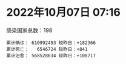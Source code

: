 
# 2022年10月07日 07:16
感染国家总数：198
```
累计确诊： 610992493 较昨日：+182366
累计死亡：   6546724 较昨日：+841
累计治愈： 568528634 较昨日：+108717
```
<div id="main" style="width:100%;height:800px;margin-bottom:10px;"></div>
<div id="second" style="width:100%;height:1000px;margin-bottom:10px;"></div>
<div id="third" style="width:100%;height:1000px;margin-bottom:10px;"></div>
<div id="last" style="width:100%;height:3000px;"></div>

<script>
import * as echarts from "echarts";
export default {
  mounted () {
    this.chart = echarts.init(document.getElementById("main"), "dark")
    this.secondChart = echarts.init(document.getElementById("second"), "dark")
    this.thirdChart = echarts.init(document.getElementById("third"), "dark")
    this.lastChart = echarts.init(document.getElementById("last"), "dark")
    var option = {
      tooltip: { trigger: "axis", axisPointer: { type: "shadow" } },
      legend: {},
      grid: { left: "3%", right: "4%", bottom: "3%", containLabel: true },
      xAxis: { type: "value" },
      yAxis: {
        type: "category", data: ["意大利","英国","韩国","德国","巴西","法国","印度","美国",]
      },
      series: [
        { name: "新增确诊", type: "bar", stack: "total", label: { show: true }, emphasis: { focus: "series" }, data: [0,62421,0,0,0,65537,686,35492,] }, 
        { name: "累计确诊", type: "bar", stack: "total", label: { show: true }, emphasis: { focus: "series" }, data: [22692912,23956680,24911497,33652255,34743598,35705236,44605149,98446732,] }, 
        { name: "新增死亡", type: "bar", stack: "total", label: { show: true }, emphasis: { focus: "series" }, data: [0,345,0,0,0,50,0,408,] }, 
        { name: "累计死亡", type: "bar", stack: "total", label: { show: true }, emphasis: { focus: "series" }, data: [177356,208256,28573,150289,686640,155369,528745,1087093,] }, 
        { name: "累计治愈", type: "bar", stack: "total", label: { show: true }, emphasis: { focus: "series" }, data: [22007032,24692,24365922,32512500,33898481,34704766,44043436,95498246,] },]
    }
    this.chart.setOption(option);
    var secondOption = {
      tooltip: { trigger: "axis", axisPointer: { type: "shadow" } },
      legend: {},
      grid: { left: "3%", right: "4%", bottom: "3%", containLabel: true },
      xAxis: { type: "value" },
      yAxis: {
        type: "category", data: ["墨西哥","伊朗","荷兰","阿根廷","澳大利亚","越南","西班牙","土耳其","俄罗斯","日本",]
      },
      series: [
        { name: "新增确诊", type: "bar", stack: "total", label: { show: true }, emphasis: { focus: "series" }, data: [0,0,0,0,0,0,0,0,0,0,] }, 
        { name: "累计确诊", type: "bar", stack: "total", label: { show: true }, emphasis: { focus: "series" }, data: [7090965,7550856,8441351,9711355,10246170,11484659,13431098,16873793,21141674,21460295,] }, 
        { name: "新增死亡", type: "bar", stack: "total", label: { show: true }, emphasis: { focus: "series" }, data: [0,0,0,0,0,0,0,0,0,0,] }, 
        { name: "累计死亡", type: "bar", stack: "total", label: { show: true }, emphasis: { focus: "series" }, data: [330139,144469,22663,129937,15249,43151,114262,101139,387887,45248,] }, 
        { name: "累计治愈", type: "bar", stack: "total", label: { show: true }, emphasis: { focus: "series" }, data: [6361847,7327155,8368837,9569590,10172662,10595359,13237757,16772654,20307569,20411971,] },]
    }
    this.secondChart.setOption(secondOption);
    var thirdOption = {
      tooltip: { trigger: "axis", axisPointer: { type: "shadow" } },
      legend: {},
      grid: { left: "3%", right: "4%", bottom: "3%", containLabel: true },
      xAxis: { type: "value" },
      yAxis: {
        type: "category", data: ["以色列","泰国","马来西亚","希腊","乌克兰","奥地利","葡萄牙","哥伦比亚","波兰","印度尼西亚",]
      },
      series: [
        { name: "新增确诊", type: "bar", stack: "total", label: { show: true }, emphasis: { focus: "series" }, data: [451,0,0,0,0,0,490,0,0,0,] }, 
        { name: "累计确诊", type: "bar", stack: "total", label: { show: true }, emphasis: { focus: "series" }, data: [4666616,4682132,4848314,4975067,5177217,5210285,5501103,6307372,6308347,6439292,] }, 
        { name: "新增死亡", type: "bar", stack: "total", label: { show: true }, emphasis: { focus: "series" }, data: [4,0,0,0,0,0,5,0,0,0,] }, 
        { name: "累计死亡", type: "bar", stack: "total", label: { show: true }, emphasis: { focus: "series" }, data: [11710,32771,36387,33200,109206,20794,25075,141794,117702,158165,] }, 
        { name: "累计治愈", type: "bar", stack: "total", label: { show: true }, emphasis: { focus: "series" }, data: [4648432,4642894,4788889,4874229,4997671,5058597,5410633,6134690,5335940,6264184,] },]
    }
    this.thirdChart.setOption(thirdOption);
    var lastOption = {
      tooltip: { trigger: "axis", axisPointer: { type: "shadow" } },
      legend: {},
      grid: { left: "3%", right: "4%", bottom: "3%", containLabel: true },
      xAxis: { type: "value" },
      yAxis: {
        type: "category", data: ["朝鲜","西撒哈拉","蒙特塞拉特岛","梵蒂冈","红宝石公主号","钻石公主号","圣文森特岛","列支敦士登公国","安圭拉","圣多美和普林西比","特克斯和凯科斯群岛","圣基茨和尼维斯","乍得","塞拉利昂","利比里亚","科摩罗","几内亚比绍","安提瓜和巴布达","尼日尔","厄立特里亚","也门","冈比亚","摩纳哥","中非共和国","吉布提","多米尼克","萨摩亚","赤道几内亚","塔吉克斯坦","南苏丹","尼加拉瓜","格林纳达","直布罗陀","圣马力诺","布基纳法索","东帝汶","刚果（布）","索马里","贝宁","圣卢西亚","马里","海地","莱索托","巴哈马","几内亚","多哥","坦桑尼亚","毛里求斯","阿鲁巴","巴布亚新几内亚","安道尔","塞舌尔","加蓬","布隆迪","叙利亚","不丹","佛得角","毛里塔尼亚","苏丹","马达加斯加","斐济","伯利兹","圭亚那","斯威士兰","新喀里多尼亚","法属波利尼西亚","苏里南","科特迪瓦","马拉维","塞内加尔","刚果（金）","法属圭亚那","巴巴多斯","安哥拉","马耳他","喀麦隆","卢旺达","柬埔寨","波多黎各","牙买加","纳米比亚","乌干达","加纳","特立尼达和多巴哥","马尔代夫","阿富汗","萨尔瓦多","冰岛","吉尔吉斯斯坦","老挝","马提尼克岛","文莱","莫桑比克","乌兹别克斯坦","津巴布韦","尼日利亚","阿尔及利亚","黑山","卢森堡","博茨瓦纳","阿尔巴尼亚","赞比亚","肯尼亚","北马其顿","阿曼","波黑","亚美尼亚","卡塔尔","洪都拉斯","埃塞俄比亚","利比亚","埃及","委内瑞拉","塞浦路斯","摩尔多瓦","爱沙尼亚","巴勒斯坦","缅甸","多米尼加","科威特","斯里兰卡","巴林","巴拉圭","沙特阿拉伯","阿塞拜疆","拉脱维亚","蒙古国","乌拉圭","巴拿马","白俄罗斯","尼泊尔","厄瓜多尔","阿联酋","哥斯达黎加","玻利维亚","古巴","危地马拉","突尼斯","斯洛文尼亚","黎巴嫩","克罗地亚","立陶宛","保加利亚","摩洛哥","芬兰","哈萨克斯坦","挪威","巴基斯坦","爱尔兰","约旦","格鲁吉亚","新西兰","斯洛伐克","新加坡","孟加拉国","匈牙利","塞尔维亚","伊拉克","瑞典","丹麦","罗马尼亚","菲律宾","南非","瑞士","捷克","秘鲁","加拿大","比利时","智利",]
      },
      series: [
        { name: "新增确诊", type: "bar", stack: "total", label: { show: true }, emphasis: { focus: "series" }, data: [0,0,0,0,0,0,0,0,0,0,0,0,0,0,0,0,0,0,0,0,0,0,12,0,0,0,0,0,0,0,0,0,0,0,0,0,0,0,0,0,0,0,0,0,0,0,0,0,0,0,0,0,0,0,1,0,0,22,0,0,0,0,5,0,0,0,0,58,4,0,0,0,0,0,0,0,2,0,0,0,0,0,0,0,0,0,0,0,0,0,0,0,0,0,87,236,4,0,6095,0,38,0,11,0,0,0,0,0,0,14,0,0,0,0,0,0,0,0,0,0,18,346,0,0,0,0,0,0,0,0,0,0,0,0,0,0,952,0,0,332,0,0,685,0,0,0,0,0,0,0,0,0,0,6208,0,0,1872,0,0,0,0,0,287,0,0,0,0,0,0,] }, 
        { name: "累计确诊", type: "bar", stack: "total", label: { show: true }, emphasis: { focus: "series" }, data: [1,10,11,29,620,712,2298,3026,3866,6236,6380,6541,7590,7751,7974,8471,8796,9098,9931,10175,11939,12508,14689,14923,15690,15747,15941,17025,17786,17823,18491,19536,20095,20920,21631,23253,24837,27216,27782,29517,32689,33756,34490,37309,37909,39159,39513,40478,42914,45010,46227,47141,48713,50225,57320,62095,62384,62869,63285,66684,68242,68884,71361,73410,74179,76703,81114,87374,88039,88462,92893,93974,102580,103131,114805,121652,132507,137906,151732,151931,169253,169396,169685,183824,185082,199994,201785,205823,206160,215952,221618,227756,230312,244275,257655,265741,270697,280913,294753,326329,332410,333555,338474,343263,398424,399036,443785,455714,456391,493654,507010,515645,544907,587994,590752,603185,620548,622802,645952,658520,670838,682816,716543,817264,821937,936008,983275,986446,987613,994037,999849,1006070,1029803,1072807,1108472,1111224,1127942,1145829,1197120,1216522,1236319,1255181,1263630,1265032,1297708,1393839,1462738,1572883,1666048,1746997,1780691,1789425,1846079,1936270,2028524,2107907,2373346,2460572,2601153,3117442,3273914,3961349,4020429,4109154,4120655,4146858,4251611,4553333,4642033,] }, 
        { name: "新增死亡", type: "bar", stack: "total", label: { show: true }, emphasis: { focus: "series" }, data: [0,0,0,0,0,0,0,0,0,0,0,0,0,0,0,0,0,0,0,0,0,0,0,0,0,0,0,0,0,0,0,0,0,0,0,0,0,0,0,0,0,0,0,0,0,0,0,0,0,0,0,0,0,0,0,0,0,0,0,0,0,0,0,0,0,0,0,0,0,0,0,0,0,0,0,0,0,0,0,0,0,0,0,0,0,0,0,0,0,0,0,0,0,0,1,0,2,0,7,0,0,0,0,0,0,0,0,0,0,0,0,0,0,0,0,0,0,0,0,0,0,0,0,0,0,0,0,0,0,0,0,0,0,0,0,0,5,0,0,2,0,0,4,0,0,0,0,0,0,0,0,0,0,1,0,0,7,0,0,0,0,0,0,0,0,0,0,0,0,] }, 
        { name: "累计死亡", type: "bar", stack: "total", label: { show: true }, emphasis: { focus: "series" }, data: [1,1,1,0,10,13,12,59,12,77,36,46,193,126,294,161,175,146,312,103,2158,372,63,113,189,74,29,183,125,138,225,237,108,118,387,138,386,1352,163,400,742,857,706,833,453,286,845,1025,227,668,155,169,306,38,3163,21,410,995,4961,1410,878,686,1281,1422,314,649,1385,826,2682,1968,1443,410,560,1917,806,1935,1467,3056,2609,3320,4065,3628,1459,4224,308,7804,4230,213,2991,758,1044,225,2222,1637,5604,3155,6881,2782,1130,2789,3588,4017,5678,9542,4260,16150,8691,682,10993,7572,6437,24613,5818,1182,11858,2692,5403,19458,4384,2563,16766,1520,19591,9362,9927,6009,2179,7495,8502,7118,12018,35900,2346,8913,22237,8530,19819,29254,6829,10683,16942,9336,37741,16278,6025,13692,4121,30620,7922,14122,16900,2992,20470,1625,29375,47576,17057,25356,20243,7112,67069,63149,102194,14192,41185,216637,45218,32690,61268,] }, 
        { name: "累计治愈", type: "bar", stack: "total", label: { show: true }, emphasis: { focus: "series" }, data: [0,9,2,29,0,699,2233,2948,3849,6153,6321,6482,4874,4393,7659,8305,8301,8923,8890,10067,9124,12028,14566,14520,15427,15651,1605,16703,17264,17335,4225,19248,16579,20626,21143,23102,24006,13182,27464,29070,31717,31410,25980,36120,36982,38696,183,38843,42438,43982,46011,46446,48307,49863,54122,61564,61909,61802,57413,65251,66302,68141,70014,71960,73847,33500,49626,86494,84918,86378,83520,11254,101812,101155,113323,118616,131027,134776,129614,99392,164813,100431,167712,176317,163687,178603,179410,75685,196406,7660,0,222140,227964,241486,251646,258993,182329,277040,287707,322955,327085,329461,332714,333274,384669,376654,431560,449264,132498,471980,500522,442182,538389,580487,504142,524990,608749,597898,641157,655316,653994,678343,696811,804269,811379,891237,980299,977955,978039,985592,987146,966430,1008899,860711,1054392,1102608,1107862,983630,1156921,1087587,1213844,1224524,1215748,1248626,1270450,1379096,1457472,1538689,1650331,1731007,1637293,1777436,1820052,1844860,1967953,2025292,2316919,2434378,2552382,3097502,3190931,3871820,3912506,4024219,4051822,3923503,4147234,4460322,4567996,] },]
    }
    this.lastChart.setOption(lastOption);

    window.onresize = () => {
      this.chart.resize()
      this.secondChart.resize()
      this.thirdChart.resize()
      this.lastChart.resize()
    }
  }
};
</script>

|国家|新增确诊|累计确诊|新增死亡|累计死亡|累计治愈|
|:--:|---:|---:|---:|---:|---:|
|美国|35492|98446732|408|1087093|95498246|
|印度|686|44605149|0|528745|44043436|
|法国|65537|35705236|50|155369|34704766|
|巴西|0|34743598|0|686640|33898481|
|德国|0|33652255|0|150289|32512500|
|韩国|0|24911497|0|28573|24365922|
|英国|62421|23956680|345|208256|24692|
|意大利|0|22692912|0|177356|22007032|
|日本|0|21460295|0|45248|20411971|
|俄罗斯|0|21141674|0|387887|20307569|
|土耳其|0|16873793|0|101139|16772654|
|西班牙|0|13431098|0|114262|13237757|
|越南|0|11484659|0|43151|10595359|
|澳大利亚|0|10246170|0|15249|10172662|
|阿根廷|0|9711355|0|129937|9569590|
|荷兰|0|8441351|0|22663|8368837|
|伊朗|0|7550856|0|144469|7327155|
|墨西哥|0|7090965|0|330139|6361847|
|印度尼西亚|0|6439292|0|158165|6264184|
|波兰|0|6308347|0|117702|5335940|
|哥伦比亚|0|6307372|0|141794|6134690|
|葡萄牙|490|5501103|5|25075|5410633|
|奥地利|0|5210285|0|20794|5058597|
|乌克兰|0|5177217|0|109206|4997671|
|希腊|0|4975067|0|33200|4874229|
|马来西亚|0|4848314|0|36387|4788889|
|泰国|0|4682132|0|32771|4642894|
|以色列|451|4666616|4|11710|4648432|
|智利|0|4642033|0|61268|4567996|
|比利时|0|4553333|0|32690|4460322|
|加拿大|0|4251611|0|45218|4147234|
|秘鲁|0|4146858|0|216637|3923503|
|捷克|0|4120655|0|41185|4051822|
|瑞士|0|4109154|0|14192|4024219|
|南非|287|4020429|0|102194|3912506|
|菲律宾|0|3961349|0|63149|3871820|
|罗马尼亚|0|3273914|0|67069|3190931|
|丹麦|0|3117442|0|7112|3097502|
|瑞典|0|2601153|0|20243|2552382|
|伊拉克|0|2460572|0|25356|2434378|
|塞尔维亚|1872|2373346|7|17057|2316919|
|匈牙利|0|2107907|0|47576|2025292|
|孟加拉国|0|2028524|0|29375|1967953|
|新加坡|6208|1936270|1|1625|1844860|
|斯洛伐克|0|1846079|0|20470|1820052|
|新西兰|0|1789425|0|2992|1777436|
|格鲁吉亚|0|1780691|0|16900|1637293|
|约旦|0|1746997|0|14122|1731007|
|爱尔兰|0|1666048|0|7922|1650331|
|巴基斯坦|0|1572883|0|30620|1538689|
|挪威|0|1462738|0|4121|1457472|
|哈萨克斯坦|0|1393839|0|13692|1379096|
|芬兰|0|1297708|0|6025|1270450|
|摩洛哥|0|1265032|0|16278|1248626|
|保加利亚|685|1263630|4|37741|1215748|
|立陶宛|0|1255181|0|9336|1224524|
|克罗地亚|0|1236319|0|16942|1213844|
|黎巴嫩|332|1216522|2|10683|1087587|
|斯洛文尼亚|0|1197120|0|6829|1156921|
|突尼斯|0|1145829|0|29254|983630|
|危地马拉|952|1127942|5|19819|1107862|
|古巴|0|1111224|0|8530|1102608|
|玻利维亚|0|1108472|0|22237|1054392|
|哥斯达黎加|0|1072807|0|8913|860711|
|阿联酋|0|1029803|0|2346|1008899|
|厄瓜多尔|0|1006070|0|35900|966430|
|尼泊尔|0|999849|0|12018|987146|
|白俄罗斯|0|994037|0|7118|985592|
|巴拿马|0|987613|0|8502|978039|
|乌拉圭|0|986446|0|7495|977955|
|蒙古国|0|983275|0|2179|980299|
|拉脱维亚|0|936008|0|6009|891237|
|阿塞拜疆|0|821937|0|9927|811379|
|沙特阿拉伯|0|817264|0|9362|804269|
|巴拉圭|0|716543|0|19591|696811|
|巴林|346|682816|0|1520|678343|
|斯里兰卡|18|670838|0|16766|653994|
|科威特|0|658520|0|2563|655316|
|多米尼加|0|645952|0|4384|641157|
|缅甸|0|622802|0|19458|597898|
|巴勒斯坦|0|620548|0|5403|608749|
|爱沙尼亚|0|603185|0|2692|524990|
|摩尔多瓦|0|590752|0|11858|504142|
|塞浦路斯|0|587994|0|1182|580487|
|委内瑞拉|0|544907|0|5818|538389|
|埃及|0|515645|0|24613|442182|
|利比亚|0|507010|0|6437|500522|
|埃塞俄比亚|14|493654|0|7572|471980|
|洪都拉斯|0|456391|0|10993|132498|
|卡塔尔|0|455714|0|682|449264|
|亚美尼亚|0|443785|0|8691|431560|
|波黑|0|399036|0|16150|376654|
|阿曼|0|398424|0|4260|384669|
|北马其顿|0|343263|0|9542|333274|
|肯尼亚|11|338474|0|5678|332714|
|赞比亚|0|333555|0|4017|329461|
|阿尔巴尼亚|38|332410|0|3588|327085|
|博茨瓦纳|0|326329|0|2789|322955|
|卢森堡|6095|294753|7|1130|287707|
|黑山|0|280913|0|2782|277040|
|阿尔及利亚|4|270697|2|6881|182329|
|尼日利亚|236|265741|0|3155|258993|
|津巴布韦|87|257655|1|5604|251646|
|乌兹别克斯坦|0|244275|0|1637|241486|
|莫桑比克|0|230312|0|2222|227964|
|文莱|0|227756|0|225|222140|
|马提尼克岛|0|221618|0|1044|0|
|老挝|0|215952|0|758|7660|
|吉尔吉斯斯坦|0|206160|0|2991|196406|
|冰岛|0|205823|0|213|75685|
|萨尔瓦多|0|201785|0|4230|179410|
|阿富汗|0|199994|0|7804|178603|
|马尔代夫|0|185082|0|308|163687|
|特立尼达和多巴哥|0|183824|0|4224|176317|
|加纳|0|169685|0|1459|167712|
|乌干达|0|169396|0|3628|100431|
|纳米比亚|0|169253|0|4065|164813|
|牙买加|0|151931|0|3320|99392|
|波多黎各|0|151732|0|2609|129614|
|柬埔寨|0|137906|0|3056|134776|
|卢旺达|2|132507|0|1467|131027|
|喀麦隆|0|121652|0|1935|118616|
|马耳他|0|114805|0|806|113323|
|安哥拉|0|103131|0|1917|101155|
|巴巴多斯|0|102580|0|560|101812|
|法属圭亚那|0|93974|0|410|11254|
|刚果（金）|0|92893|0|1443|83520|
|塞内加尔|0|88462|0|1968|86378|
|马拉维|4|88039|0|2682|84918|
|科特迪瓦|58|87374|0|826|86494|
|苏里南|0|81114|0|1385|49626|
|法属波利尼西亚|0|76703|0|649|33500|
|新喀里多尼亚|0|74179|0|314|73847|
|斯威士兰|0|73410|0|1422|71960|
|圭亚那|5|71361|0|1281|70014|
|伯利兹|0|68884|0|686|68141|
|斐济|0|68242|0|878|66302|
|马达加斯加|0|66684|0|1410|65251|
|苏丹|0|63285|0|4961|57413|
|毛里塔尼亚|22|62869|0|995|61802|
|佛得角|0|62384|0|410|61909|
|不丹|0|62095|0|21|61564|
|叙利亚|1|57320|0|3163|54122|
|布隆迪|0|50225|0|38|49863|
|加蓬|0|48713|0|306|48307|
|塞舌尔|0|47141|0|169|46446|
|安道尔|0|46227|0|155|46011|
|巴布亚新几内亚|0|45010|0|668|43982|
|阿鲁巴|0|42914|0|227|42438|
|毛里求斯|0|40478|0|1025|38843|
|坦桑尼亚|0|39513|0|845|183|
|多哥|0|39159|0|286|38696|
|几内亚|0|37909|0|453|36982|
|巴哈马|0|37309|0|833|36120|
|莱索托|0|34490|0|706|25980|
|海地|0|33756|0|857|31410|
|马里|0|32689|0|742|31717|
|圣卢西亚|0|29517|0|400|29070|
|贝宁|0|27782|0|163|27464|
|索马里|0|27216|0|1352|13182|
|刚果（布）|0|24837|0|386|24006|
|东帝汶|0|23253|0|138|23102|
|布基纳法索|0|21631|0|387|21143|
|圣马力诺|0|20920|0|118|20626|
|直布罗陀|0|20095|0|108|16579|
|格林纳达|0|19536|0|237|19248|
|尼加拉瓜|0|18491|0|225|4225|
|南苏丹|0|17823|0|138|17335|
|塔吉克斯坦|0|17786|0|125|17264|
|赤道几内亚|0|17025|0|183|16703|
|萨摩亚|0|15941|0|29|1605|
|多米尼克|0|15747|0|74|15651|
|吉布提|0|15690|0|189|15427|
|中非共和国|0|14923|0|113|14520|
|摩纳哥|12|14689|0|63|14566|
|冈比亚|0|12508|0|372|12028|
|也门|0|11939|0|2158|9124|
|厄立特里亚|0|10175|0|103|10067|
|尼日尔|0|9931|0|312|8890|
|安提瓜和巴布达|0|9098|0|146|8923|
|几内亚比绍|0|8796|0|175|8301|
|科摩罗|0|8471|0|161|8305|
|利比里亚|0|7974|0|294|7659|
|塞拉利昂|0|7751|0|126|4393|
|乍得|0|7590|0|193|4874|
|圣基茨和尼维斯|0|6541|0|46|6482|
|特克斯和凯科斯群岛|0|6380|0|36|6321|
|圣多美和普林西比|0|6236|0|77|6153|
|安圭拉|0|3866|0|12|3849|
|列支敦士登公国|0|3026|0|59|2948|
|圣文森特岛|0|2298|0|12|2233|
|钻石公主号|0|712|0|13|699|
|红宝石公主号|0|620|0|10|0|
|梵蒂冈|0|29|0|0|29|
|蒙特塞拉特岛|0|11|0|1|2|
|西撒哈拉|0|10|0|1|9|
|朝鲜|0|1|0|1|0|

